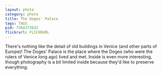 ```yaml
---
layout: photo
category: photo
title: The Doges' Palace
tags: TAGS
pid: 7364373632
flickrurl: FLICKRURL
---
```



There's nothing like the detail of old buildings in Venice (and other parts of Europe)! The Doges' Palace is the place where the Doges (who were the rulers of Venice long ago) lived and met. Inside is even more interesting, though photography is a bit limited inside because they'd like to preserve everything.
